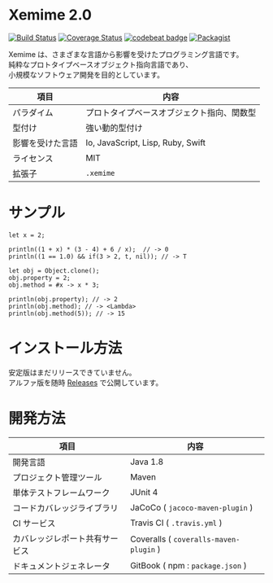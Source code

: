 # Xemime 2.0

[![Build Status](https://travis-ci.org/0918nobita/Xemime-2.png)](https://travis-ci.org/0918nobita/Xemime-2)  [![Coverage Status](https://coveralls.io/repos/github/0918nobita/Xemime-2/badge.svg?branch=master)](https://coveralls.io/github/0918nobita/Xemime-2?branch=master)  [![codebeat badge](https://codebeat.co/badges/d82dec15-a4ee-4bf3-a6d2-41022a1812f6)](https://codebeat.co/projects/github-com-0918nobita-xemime-2-master)  [![Packagist](https://img.shields.io/packagist/l/doctrine/orm.svg)]()

Xemime は、さまざまな言語から影響を受けたプログラミング言語です。<br>
純粋なプロトタイプベースオブジェクト指向言語であり、<br>
小規模なソフトウェア開発を目的としています。

| 項目 | 内容 |
| --- | --- |
| パラダイム | プロトタイプベースオブジェクト指向、関数型 |
| 型付け | 強い動的型付け |
| 影響を受けた言語 | Io, JavaScript, Lisp, Ruby, Swift |
| ライセンス | MIT |
| 拡張子 | ``.xemime`` |

# サンプル

```
let x = 2;

println((1 + x) * (3 - 4) + 6 / x);  // -> 0
println((1 == 1.0) && if(3 > 2, t, nil)); // -> T

let obj = Object.clone();
obj.property = 2;
obj.method = #x -> x * 3;

println(obj.property); // -> 2
println(obj.method); // -> <Lambda>
println(obj.method(5)); // -> 15
```

# インストール方法

安定版はまだリリースできていません。<br>
アルファ版を随時 [Releases](https://github.com/0918nobita/Xemime-2/releases) で公開しています。

# 開発方法

| 項目 | 内容 |
| ---- | ---- |
| 開発言語 | Java 1.8 |
| プロジェクト管理ツール | Maven |
| 単体テストフレームワーク | JUnit 4 |
| コードカバレッジライブラリ | JaCoCo ( ``jacoco-maven-plugin`` ) |
| CI サービス | Travis CI ( ``.travis.yml`` ) |
| カバレッジレポート共有サービス | Coveralls ( ``coveralls-maven-plugin`` ) |
| ドキュメントジェネレータ | GitBook ( npm : ``package.json`` ) |
